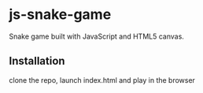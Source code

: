 # js-snake-game
Snake game built with JavaScript and HTML5 canvas.

## Installation
clone the repo, launch index.html and play in the browser
